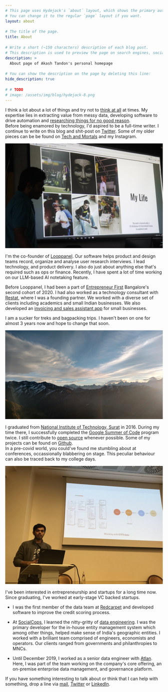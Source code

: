 ```yaml
---
# This page uses Hydejack's `about` layout, which shows the primary author's picture and about text at the top.
# You can change it to the regular `page` layout if you want.
layout: about

# The title of the page.
title: About

# Write a short (~150 characters) description of each blog post.
# This description is used to preview the page on search engines, social media, etc.
description: >
  About page of Akash Tandon's personal homepage

# You can show the description on the page by deleting this line:
hide_description: true

# # TODO
# image: /assets/img/blog/hydejack-8.png
---
```


I think a lot about a lot of things and try not to [think at all](https://www.headspace.com/meditation-101/what-is-meditation) at times. My expertise lies in extracting value from messy data, developing software to drive automation and [researching things for no good reason](https://www.youtube.com/watch?v=lmTmGLzPVyM).  
Before being enamored by technology, I'd aspired to be a full-time writer. I continue to write on this blog and shit-post on [Twitter](https://twitter.com/akashtandon). Some of my older pieces can be be found on [Tech and Mortals](https://techandmortals.wordpress.com/) and my Instagram.

![profile_prez_image](/assets/img/sc_profile_demo_1.jpg)

I'm the co-founder of [Looppanel](https://looppanel.com). Our software helps product and design teams record, organize and analyse user research interviews. I lead technology, and product delivery. I also do just about anything else that's required such as ops or finance. Recently, I have spent a lot of time working on our LLM-based AI notetaking feature.

Before Looppanel, I had been a part of [Entrepreneur First](https://www.joinef.com/) Bangalore's second cohort of 2020. I had also worked as a technology consultant with [Restat](https://restat.co/), where I was a founding partner. We worked with a diverse set of clients including academics and small Indian businesses. We also developed an [invoicing and sales assistant app](https://play.google.com/store/apps/details?id=com.restat.bizassist&hl=en_IN) for small businesses.


I am a sucker for treks and bagpacking trips. I haven't been on one for almost 3 years now and hope to change that soon.

![chandrashila_peak](/assets/img/chandrashila_peak.jpg)


I graduated from [National Institute of Technology, Surat](http://www.svnit.ac.in/) in 2016. During my time there, I successfully completed the [Google Summer of Code](https://summerofcode.withgoogle.com/) program twice. I still contribute to [open source](https://en.wikipedia.org/wiki/Free_and_open-source_software) whenever possible. Some of my projects can be found on [Github](https://github.com/analyticalmonk).  
In a pre-covid world, you could've found me stumbling about at conferences, occassionally blabbering on stage. This peculiar behaviour can also be traced back to my college days.

![pycon_italy_talk](/assets/img/pycon_italy_talk.jpg)

I've been interested in entrepreneurship and startups for a long time now. Since graduating, I've worked at early-stage VC backed startups.

- I was the first member of the data team at [Redcarpet](https://www.redcarpetup.com/) and developed software to improve the credit scoring process.  

- At [SocialCops](https://socialcops.com/), I learned the nitty-gritty of [data engineering](https://medium.com/@rchang/a-beginners-guide-to-data-engineering-part-i-4227c5c457d7). I was the primary developer for the in-house entity management system which among other things, helped make sense of India's geographic entities. I worked with a brilliant team comprised of engineers, economists and operators. Our clients ranged from governments and philanthropies to MNCs.

- Until December 2019, I worked as a senior data engineer with [Atlan](https://atlan.com/). Here, I was part of the team working on the company's core offering, an on-premise enterprise data management, and governance platform.

If you have something interesting to talk about or think that I can help with something, drop a line via [mail](mailto:akashtndn@looppanel.com), [Twitter](https://twitter.com/AkashTandon) or [LinkedIn](https://www.linkedin.com/in/akashtandon/).